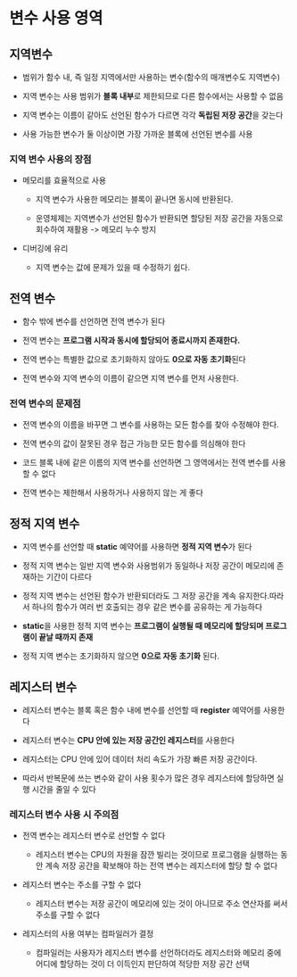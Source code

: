 # 변수 사용 영역

## 지역변수

- 범위가 함수 내, 즉 일정 지역에서만 사용하는 변수(함수의 매개변수도 지역변수)

- 지역 변수는 사용 범위가 **블록 내부**로 제한되므로 다른 함수에서는 사용할 수 없음

- 지역 변수는 이름이 같아도 선언된 함수가 다르면 각각 **독립된 저장 공간**을 갖는다

- 사용 가능한 변수가 둘 이상이면 가장 가까운 블록에 선언된 변수를 사용

### 지역 변수 사용의 장점

- 메모리를 효율적으로 사용

  - 지역 변수가 사용한 메모리는 블록이 끝나면 동시에 반환된다.

  - 운영체제는 지역변수가 선언된 함수가 반환되면 할당된 저장 공간을 자동으로 회수하여 재활용 -> 메모리 누수 방지

- 디버깅에 유리

  - 지역 변수는 값에 문제가 있을 때 수정하기 쉽다.

## 전역 변수

- 함수 밖에 변수를 선언하면 전역 변수가 된다

- 전역 변수는 **프로그램 시작과 동시에 할당되어 종료시까지 존재한다.**

- 전역 변수는 특별한 값으로 초기화하지 않아도 **0으로 자동 초기화**된다

- 전역 변수와 지역 변수의 이름이 같으면 지역 변수를 먼저 사용한다.

### 전역 변수의 문제점

- 전역 변수의 이름을 바꾸면 그 변수를 사용하는 모든 함수를 찾아 수정해야 한다.

- 전역 변수의 값이 잘못된 경우 접근 가능한 모든 함수를 의심해야 한다

- 코드 블록 내에 같은 이름의 지역 변수를 선언하면 그 영역에서는 전역 변수를 사용할 수 없다

- 전역 변수는 제한해서 사용하거나 사용하지 않는 게 좋다

## 정적 지역 변수

- 지역 변수를 선언할 때 **static** 예약어를 사용하면 **정적 지역 변수**가 된다

- 정적 지역 변수는 일반 지역 변수와 사용범위가 동일하나 저장 공간이 메모리에 존재하는 기간이 다르다

- 정적 지역 변수는 선언된 함수가 반환되더라도 그 저장 공간을 계속 유지한다.따라서 하나의 함수가 여러 번 호출되는 경우 같은 변수를 공유하는 게 가능하다

- **static**을 사용한 정적 지역 변수는 **프로그램이 실행될 때 메모리에 할당되며 프로그램이 끝날 때까지 존재**

- 정적 지역 변수는 초기화하지 않으면 **0으로 자동 초기화** 된다.

## 레지스터 변수

- 레지스터 변수는 블록 혹은 함수 내에 변수를 선언할 때 **register** 예약어를 사용한다

- 레지스터 변수는 **CPU 안에 있는 저장 공간인 레지스터**를 사용한다

- 레지스터는 CPU 안에 있어 데이터 처리 속도가 가장 빠른 저장 공간이다.

- 따라서 반복문에 쓰는 변수와 같이 사용 횟수가 많은 경우 레지스터에 할당하면 실행 시간을 줄일 수 있다

### 레지스터 변수 사용 시 주의점

- 전역 변수는 레지스터 변수로 선언할 수 없다
  - 레지스터 변수는 CPU의 자원을 잠깐 빌리는 것이므로 프로그램을 실행하는 동안 계속 저장 공간을 확보해야 하는 전역 변수는 레지스터에 할당 할 수 없다
- 레지스터 변수는 주소를 구할 수 없다

  - 레지스터 변수는 저장 공간이 메모리에 있는 것이 아니므로 주소 연산자를 써서 주소를 구할 수 없다

- 레지스터의 사용 여부는 컴파일러가 결정
  - 컴파일러는 사용자가 레지스터 변수를 선언하더라도 레지스터와 메모리 중에 어디에 할당하는 것이 더 이득인지 판단하여 적당한 저장 공간 선택
